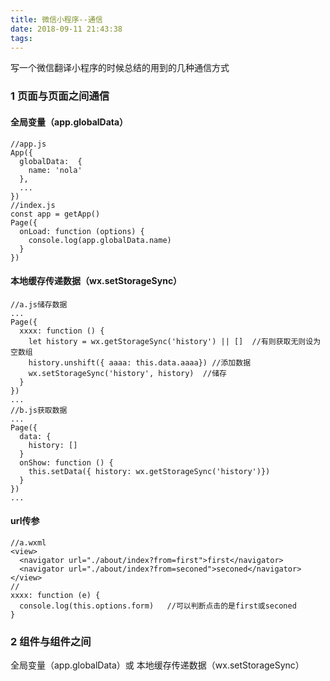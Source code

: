 ```yaml
---
title: 微信小程序--通信
date: 2018-09-11 21:43:38
tags:
---
```


写一个微信翻译小程序的时候总结的用到的几种通信方式
<escape><!-- more --></escape>
### 1 页面与页面之间通信
#### 全局变量（app.globalData）
```
//app.js
App({
  globalData:  {
    name: 'nola'
  },
  ...
})
//index.js
const app = getApp()
Page({
  onLoad: function (options) {
    console.log(app.globalData.name)
  }
})
```

#### 本地缓存传递数据（wx.setStorageSync）
```
//a.js储存数据
...
Page({
  xxxx: function () {
    let history = wx.getStorageSync('history') || []  //有则获取无则设为空数组
    history.unshift({ aaaa: this.data.aaaa}) //添加数据
    wx.setStorageSync('history', history)  //储存
  }
})
...
//b.js获取数据
...
Page({
  data: {
    history: [] 
  }
  onShow: function () {
    this.setData({ history: wx.getStorageSync('history')})
  }
})
...
```

#### url传参
```
//a.wxml
<view>
  <navigator url="./about/index?from=first">first</navigator>
  <navigator url="./about/index?from=seconed">seconed</navigator>
</view>
//
xxxx: function (e) {
  console.log(this.options.form)   //可以判断点击的是first或seconed
}
```

### 2 组件与组件之间
全局变量（app.globalData）或 本地缓存传递数据（wx.setStorageSync）

